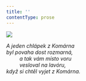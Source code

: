 ```yaml
---
title: ''
contentType: prose
---
```


<section>

![](../Images/100.jpg)

_A jeden chlápek z Komárna  
byl povaha dost rozmarná,  
         a tak vám místo voru  
         vesloval na lavóru,  
když si chtěl vyjet z Komárna._

</section>
